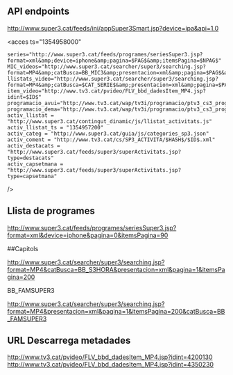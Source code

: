 ## API endpoints
http://www.super3.cat/feeds/ini/appSuper3Smart.jsp?device=ipa&api=1.0

<?xml version='1.0' encoding='ISO-8859-1'?> 
<acces 
	ts="1354958000"
	
	series="http://www.super3.cat/feeds/programes/seriesSuper3.jsp?format=xml&amp;device=iphone&amp;pagina=$PAG$&amp;itemsPagina=$NPAG$" 
	MIC_videos="http://www.super3.cat/searcher/super3/searching.jsp?format=MP4&amp;catBusca=BB_MIC3&amp;presentacion=xml&amp;pagina=$PAG$&amp;itemsPagina=$NPAG$" 
	llistats_video="http://www.super3.cat/searcher/super3/searching.jsp?format=MP4&amp;catBusca=$CAT_SERIE$&amp;presentacion=xml&amp;pagina=$PAG$&amp;itemsPagina=$NPAG$" 
	item_video="http://www.tv3.cat/pvideo/FLV_bbd_dadesItem_MP4.jsp?idint=$ID$" 
	programacio_avui="http://www.tv3.cat/wap/tv3i/programacio/ptv3_cs3_programacio_avui.xml" 
	programacio_dema="http://www.tv3.cat/wap/tv3i/programacio/ptv3_cs3_programacio_dema.xml"
	activ_llistat = "http://www.super3.cat/contingut_dinamic/js/llistat_activitats.js" 
	activ_llistat_ts = "1354957200" 
	activ_categ = "http://www.super3.cat/guia/js/categories_sp3.json" 
	activ_coment = "http://www.tv3.cat/cs/SP3_ACTIVITA/$HASH$/$ID$.xml" 
	activ_destacats = "http://www.super3.cat/feeds/super3/superActivitats.jsp?type=destacats"
	activ_capsetmana = "http://www.super3.cat/feeds/super3/superActivitats.jsp?type=capsetmana"
/>


## Llista de programes

http://www.super3.cat/feeds/programes/seriesSuper3.jsp?format=xml&device=iphone&pagina=0&itemsPagina=90

##Capitols

http://www.super3.cat/searcher/super3/searching.jsp?format=MP4&catBusca=BB_S3HORA&presentacion=xml&pagina=1&itemsPagina=200

BB_FAMSUPER3

http://www.super3.cat/searcher/super3/searching.jsp?format=MP4&presentacion=xml&pagina=1&itemsPagina=200&catBusca=BB_FAMSUPER3


## URL Descarrega metadades

http://www.tv3.cat/pvideo/FLV_bbd_dadesItem_MP4.jsp?idint=4200130
http://www.tv3.cat/pvideo/FLV_bbd_dadesItem_MP4.jsp?idint=4350230
